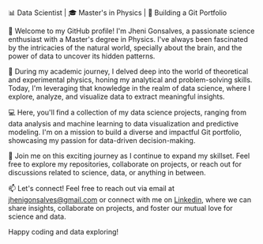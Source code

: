 
<!--
**jhenigonsalves/jhenigonsalves** is a ✨ _special_ ✨ repository because its `README.md` (this file) appears on your GitHub profile.

Here are some ideas to get you started:

- 🔭 I’m currently working on ...
- 🌱 I’m currently learning ...
- 👯 I’m looking to collaborate on ...
- 🤔 I’m looking for help with ...
- 💬 Ask me about ...
- 📫 How to reach me: ...
- 😄 Pronouns: ...
- ⚡ Fun fact: ...
-->
📊 Data Scientist | 🎓 Master's in Physics |  🌱 Building a Git Portfolio

👋 Welcome to my GitHub profile! I'm Jheni Gonsalves, a passionate science enthusiast with a Master's degree in Physics. I've always been fascinated by the intricacies of the natural world, specially about the brain, and the power of data to uncover its hidden patterns.

🧪 During my academic journey, I delved deep into the world of theoretical and experimental physics, honing my analytical and problem-solving skills. Today, I'm leveraging that knowledge in the realm of data science, where I explore, analyze, and visualize data to extract meaningful insights.

💻 Here, you'll find a collection of my data science projects, ranging from data analysis and machine learning to data visualization and predictive modeling. I'm on a mission to build a diverse and impactful Git portfolio, showcasing my passion for data-driven decision-making.

🚀 Join me on this exciting journey as I continue to expand my skillset. Feel free to explore my repositories, collaborate on projects, or reach out for discussions related to science, data, or anything in between.

📫 Let's connect! Feel free to reach out via email at jhenigonsalves@gmail.com or connect with me on [Linkedin](https://www.linkedin.com/in/jheniffergonsalves/), where we can share insights, collaborate on projects, and foster our mutual love for science and data.

Happy coding and data exploring! 
